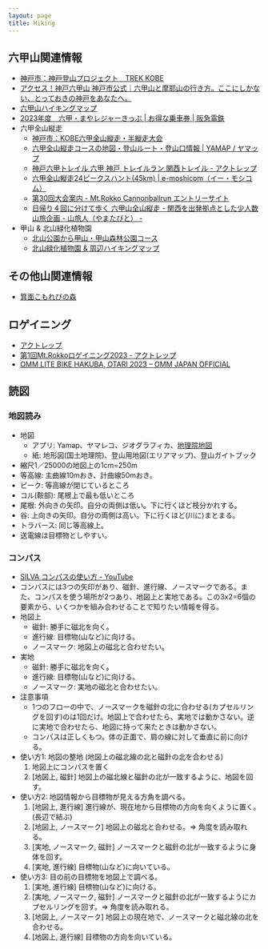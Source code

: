 ```yaml
---
layout: page
title: Hiking
---
```


## 六甲山関連情報
* [神戸市：神戸登山プロジェクト　TREK KOBE](https://www.city.kobe.lg.jp/a64051/shise/kekaku/kezaikankokyoku/rokkomaya/tozanproject.html)
* [アクセス！神戸六甲山 神戸市公式｜六甲山と摩耶山の行き方。ここにしかない、とっておきの神戸をあなたへ。](https://kobe-rokko.jp/)
* [六甲山ハイキングマップ](https://rokkosan.center/wp-content/themes/rvc_220425/download/mt_map_2023.pdf)
* [2023年度　六甲・まやレジャーきっぷ | お得な乗車券 | 阪急電鉄](https://www.hankyu.co.jp/ticket/otoku/008376.html)
* 六甲全山縦走
  * [神戸市：KOBE六甲全山縦走・半縦走大会](https://www.city.kobe.lg.jp/a36708/kanko/event/rokko/index.html)
  * [六甲全山縦走コースの地図・登山ルート・登山口情報 | YAMAP / ヤマップ](https://yamap.com/model-courses/32667)
  * [神戸六甲トレイル 六甲 神戸 トレイルラン 関西トレイル - アクトレップ](https://www.actrep-sports.com/rokko-trailrun/)
  * [六甲全山縦走24ピークスハント(45km) | e-moshicom（イー・モシコム）](https://moshicom.com/89096/)
  * [第30回大会案内 - Mt.Rokko Cannonballrun エントリーサイト](https://65cannonballrun.com/?mode=f1)
  * [日帰り４回に分けて歩く 六甲山全山縦走 - 関西を出発拠点とした少人数山旅企画 - 山旅人（やまたびと） -](https://yamatabito.com/231101_rokkoujyuusou/)
* 甲山 & 北山緑化植物園
  * [北山公園から甲山・甲山森林公園コース](https://www.hankyu.co.jp/files/hiking/1069/course_file_e4a86b0d7bf4c46d7d550a92b0b2fcae.pdf)
  * [北山緑化植物園 & 周辺ハイキングマップ](https://www.nishi.or.jp/kotsu/kankyo/hanatomidori/shokubutsuen/access_shokubutsu.files/hikingmap2018.4.1.pdf)  


## その他山関連情報
* [箕面こもれびの森](https://minohkankou.net/pdf/mapomote.pdf)

## ロゲイニング
* [アクトレップ](https://www.actrep-sports.com/)
* [第1回Mt.Rokkoロゲイニング2023 - アクトレップ](https://www.actrep-sports.com/rogaining/mt-rokko-rogaining/)
* [OMM LITE BIKE HAKUBA, OTARI 2023 – OMM JAPAN OFFICIAL](https://theomm.jp/pages/omm-lite-bike-hakuba-otari-2023)

## 読図
### 地図読み
* 地図
  * アプリ: Yamap、ヤマレコ、ジオグラフィカ、[地理院地図](https://maps.gsi.go.jp/)
  * 紙: 地形図(国土地理院)、登山用地図(エリアマップ)、登山ガイトブック
* 縮尺1／25000の地図上の1cm=250m
* 等高線: 主曲線10mおき、計曲線50mおき。
* ピーク: 等高線が閉じているところ
* コル(鞍部): 尾根上で最も低いところ
* 尾根: 外向きの矢印。自分の両側は低い。下に行くほど枝分かれする。
* 谷: 上向きの矢印。自分の両側は高い。下に行くほど(川に)まとまる。
* トラバース: 同じ等高線上。
* 送電線は目標物としやすい。

### コンパス
* [SILVA コンパスの使い方 - YouTube](https://youtu.be/zFBV0P8czzQ)
* コンパスには3つの矢印があり、磁針、進行線、ノースマークである。また、コンパスを使う場所が2つあり、地図上と実地である。この3x2=6個の要素から、いくつかを組み合わせることで知りたい情報を得る。
* 地図上
  * 磁針: 勝手に磁北を向く。
  * 進行線: 目標物(山など)に向ける。
  * ノースマーク: 地図上の磁北と合わせたい。
* 実地
  * 磁針: 勝手に磁北を向く。
  * 進行線: 目標物(山など)に向ける。
  * ノースマーク: 実地の磁北と合わせたい。
* 注意事項
  * 1つのフローの中で、ノースマークを磁針の北に合わせる(カプセルリングを回す)のは1回だけ。地図上で合わせたら、実地では動かさない。逆に実地で合わせたら、地図に持って来たときは動かさない。
  * コンパスは正しくもつ。体の正面で、肩の線に対して垂直に前に向ける。
* 使い方1: 地図の整地 (地図上の磁北線の北と磁針の北を合わせる)
  1. 地図上にコンパスを置く
  2. [地図上, 磁針] 地図上の磁北線と磁針の北が一致するように、地図を回す。
* 使い方2: 地図情報から目標物が見える方角を調べる。
  1. [地図上, 進行線] 進行線が、現在地から目標物の方向を向くように置く。(長辺で結ぶ)
  2. [地図上, ノースマーク] 地図上の磁北と合わせる。=> 角度を読み取れる。
  3. [実地, ノースマーク, 磁針] ノースマークと磁針の北が一致するように身体を回す。
  4. [実地, 進行線] 目標物(山など)に向いている。
* 使い方3: 目の前の目標物を地図上で調べる。
  1. [実地, 進行線] 目標物(山など)に向ける。
  2. [実地, ノースマーク, 磁針] ノースマークと磁針の北が一致するようにカプセルリングを回す。=> 角度を読み取れる。
  3. [地図上, ノースマーク] 地図上の現在地で、ノースマークと磁北線の北を合わせる。
  4. [地図上, 進行線] 目標物の方向を向いている。



